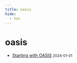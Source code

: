 ```yaml
---
title: oasis
hide:
  - toc
---
```


# oasis

- [Starting with OASIS](../../quickstart/oasis/)
  <small>2024-01-01</small>

